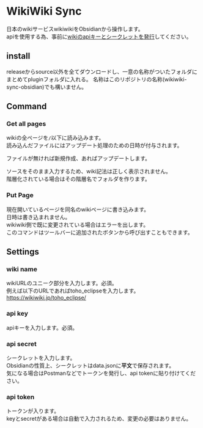 # WikiWiki Sync
日本のwikiサービスwikiwikiをObsidianから操作します。  
apiを使用する為、事前に[wikiのapiキーとシークレットを発行](https://zawazawa.jp/wikiwiki-rest-api/topic/5)してください。
## install
releaseからsource以外を全てダウンロードし、一意の名称がついたフォルダにまとめてpluginフォルダに入れる。
名称はこのリポジトリの名称(wikiwiki-sync-obsidian)でも構いません。
## Command
### Get all pages
wikiの全ページを`/`以下に読み込みます。  
読み込んだファイルにはアップデート処理のための日時が付与されます。

ファイルが無ければ新規作成、あればアップデートします。  

ソースをそのまま入力するため、wiki記法は正しく表示されません。  
階層化されている場合はその階層名でフォルダを作ります。  
### Put Page
現在開いているページを同名のwikiページに書き込みます。  
日時は書き込まれません。  
wikiwiki側で既に変更されている場合はエラーを出します。  
このコマンドはツールバーに追加されたボタンから呼び出すこともできます。
## Settings
### wiki name
wikiURLのユニーク部分を入力します。必須。  
例えば以下のURLであればtoho_eclipseを入力します。  
https://wikiwiki.jp/toho_eclipse/
### api key
apiキーを入力します。必須。
### api secret
シークレットを入力します。  
Obsidianの性質上、シークレットはdata.jsonに**平文**で保存されます。  
気になる場合はPostmanなどでトークンを発行し、api tokenに貼り付けてください。
### api token
トークンが入ります。  
keyとsecretがある場合は自動で入力されるため、変更の必要はありません。
